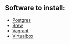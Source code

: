 ## Software to install:

* [Postgres](http://postgresapp.com/)
* [Brew](http://brew.sh/)
* [Vagrant](http://www.vagrantup.com/downloads.html)
* [Virtualbox](https://www.virtualbox.org/wiki/Downloads)
